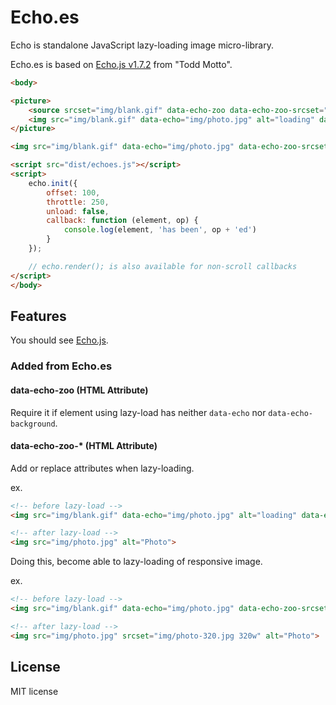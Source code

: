 # Echo.es

Echo is standalone JavaScript lazy-loading image micro-library.

Echo.es is based on [Echo.js v1.7.2](https://github.com/toddmotto/echo) from "Todd Motto".

```html
<body>

<picture>
    <source srcset="img/blank.gif" data-echo-zoo data-echo-zoo-srcset="img/photo-320.jpg" data-echo-zoo-media="(min-width: 320px)">
    <img src="img/blank.gif" data-echo="img/photo.jpg" alt="loading" data-echo-zoo-alt="Photo">
</picture>

<img src="img/blank.gif" data-echo="img/photo.jpg" data-echo-zoo-srcset="img/photo-320.jpg 320w" alt="loading" data-echo-zoo-alt="Photo">

<script src="dist/echoes.js"></script>
<script>
    echo.init({
        offset: 100,
        throttle: 250,
        unload: false,
        callback: function (element, op) {
            console.log(element, 'has been', op + 'ed')
        }
    });

    // echo.render(); is also available for non-scroll callbacks
</script>
</body>
```

## Features

You should see [Echo.js](https://github.com/toddmotto/echo).

### Added from Echo.es

#### data-echo-zoo (HTML Attribute)
Require it if element using lazy-load has neither `data-echo` nor `data-echo-background`.

#### data-echo-zoo-* (HTML Attribute)
Add or replace attributes when lazy-loading.

ex.
```html
<!-- before lazy-load -->
<img src="img/blank.gif" data-echo="img/photo.jpg" alt="loading" data-echo-zoo-alt="Photo">

<!-- after lazy-load -->
<img src="img/photo.jpg" alt="Photo">
```

Doing this, become able to lazy-loading of responsive image.

ex.
```html
<!-- before lazy-load -->
<img src="img/blank.gif" data-echo="img/photo.jpg" data-echo-zoo-srcset="img/photo-320.jpg 320w" alt="loading" data-echo-zoo-alt="Photo">

<!-- after lazy-load -->
<img src="img/photo.jpg" srcset="img/photo-320.jpg 320w" alt="Photo">
```

## License

MIT license
